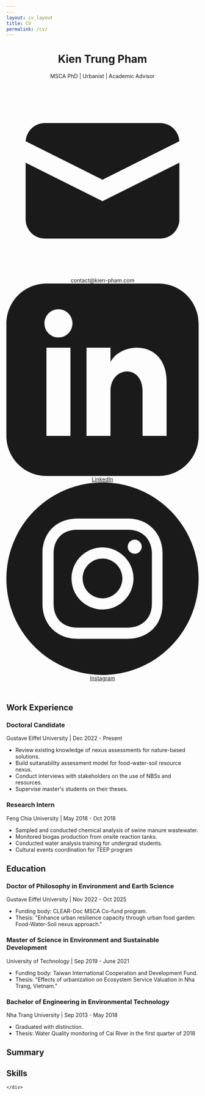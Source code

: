 ```yaml
---
---
layout: cv_layout
title: CV
permalink: /cv/
---
```

<div class="container mx-auto p-6 bg-white shadow-lg rounded-lg my-8">
        <header class="text-center mb-8 pb-4 border-b-2 border-gray-200">
            <h1 class="text-5xl font-extrabold text-gray-900 mb-2">Kien Trung Pham</h1>
            <p class="text-lg text-gray-600 mb-4">MSCA PhD | Urbanist | Academic Advisor</p>
            <div class="flex flex-wrap justify-center gap-x-6 gap-y-2 text-gray-700 text-sm">
                <span class="flex items-center">
                    <svg class="w-4 h-4 mr-1 text-gray-500" fill="currentColor" viewBox="0 0 20 20" xmlns="http://www.w3.org/2000/svg"><path d="M2.003 5.884L10 9.882l7.997-3.998A2 2 0 0016 4H4a2 2 0 00-1.997 1.884z"></path><path d="M18 8.118l-8 4-8-4V14a2 2 0 002 2h12a2 2 0 002-2V8.118z"></path></svg>
                    contact@kien-pham.com
                </span>
                <a href="https://linkedin.com/in/phamkien" target="_blank" class="flex items-center hover:text-blue-600 transition-colors duration-200">
                    <svg class="w-4 h-4 mr-1 text-gray-500" fill="currentColor" viewBox="0 0 24 24" xmlns="http://www.w3.org/2000/svg"><path d="M19 0h-14c-2.761 0-5 2.239-5 5v14c0 2.761 2.239 5 5 5h14c2.762 0 5-2.239 5-5v-14c0-2.761-2.238-5-5-5zm-11 19h-3v-11h3v11zm-1.5-12.268c-.966 0-1.75-.79-1.75-1.764s.784-1.764 1.75-1.764 1.75.79 1.75 1.764-.783 1.764-1.75 1.764zm13.5 12.268h-3v-5.604c0-3.368-4-3.113-4 0v5.604h-3v-11h3v1.765c1.396-2.586 7-2.777 7 2.476v6.759z"/></svg>
                    LinkedIn
                </a>
                <a href="https://www.instagram.com/ray_theurbanist/" target="_blank" class="flex items-center hover:text-purple-600 transition-colors duration-200">
                    <svg class="w-4 h-4 mr-1 text-gray-500" fill="currentColor" viewBox="0 0 24 24" xmlns="http://www.w3.org/2000/svg"><path d="M12 0c6.6274 0 12 5.3726 12 12s-5.3726 12-12 12S0 18.6274 0 12 5.3726 0 12 0zm3.115 4.5h-6.23c-2.5536 0-4.281 1.6524-4.3805 4.1552L4.5 8.8851v6.1996c0 1.3004.4234 2.4193 1.2702 3.2359.7582.73 1.751 1.1212 2.8818 1.1734l.2633.006h6.1694c1.3004 0 2.389-.4234 3.1754-1.1794.762-.734 1.1817-1.7576 1.2343-2.948l.0056-.2577V8.8851c0-1.2702-.4234-2.3589-1.2097-3.1452-.7338-.762-1.7575-1.1817-2.9234-1.2343l-.252-.0056zM8.9152 5.8911h6.2299c.9072 0 1.6633.2722 2.2076.8166.4713.499.7647 1.1758.8103 1.9607l.0063.2167v6.2298c0 .9375-.3327 1.6936-.877 2.2077-.499.4713-1.176.7392-1.984.7806l-.2237.0057H8.9153c-.9072 0-1.6633-.2722-2.2076-.7863-.499-.499-.7693-1.1759-.8109-2.0073l-.0057-.2306V8.885c0-.9073.2722-1.6633.8166-2.2077.4712-.4713 1.1712-.7392 1.9834-.7806l.2242-.0057h6.2299-6.2299zM12 8.0988c-2.117 0-3.871 1.7238-3.871 3.871A3.8591 3.8591 0 0 0 12 15.8408c2.1472 0 3.871-1.7541 3.871-3.871 0-2.117-1.754-3.871-3.871-3.871zm0 1.3911c1.3609 0 2.4798 1.119 2.4798 2.4799 0 1.3608-1.119 2.4798-2.4798 2.4798-1.3609 0-2.4798-1.119-2.4798-2.4798 0-1.361 1.119-2.4799 2.4798-2.4799zm4.0222-2.3589a.877.877 0 1 0 0 1.754.877.877 0 0 0 0-1.754z"/></svg>
                    Instagram
                </a>
            </div>
        </header>
        <section class="section-content">
            <h2 class="text-2xl font-semibold mb-4">Work Experience</h2>
            <div class="mb-6">
                <h3 class="text-xl font-semibold text-gray-800">Doctoral Candidate</h3>
                <p class="text-gray-600 text-sm mb-2">Gustave Eiffel University | Dec 2022 - Present</p>
                <ul class="list-disc ml-6 text-gray-700 leading-relaxed">
                    <li>Review existing knowledge of nexus assessments for nature-based solutions.</li>
                    <li>Build suitanability assessment model for food-water-soil resource nexus.</li>
                    <li>Conduct interviews with stakeholders on the use of NBSs and resources.</li>
                    <li>Supervise master's students on their theses.</li>
                </ul>
            </div>
            <div class="mb-6">
                <h3 class="text-xl font-semibold text-gray-800">Research Intern</h3>
                <p class="text-gray-600 text-sm mb-2">Feng Chia University | May 2018 - Oct 2018</p>
                <ul class="list-disc ml-6 text-gray-700 leading-relaxed">
                    <li>Sampled and conducted chemical analysis of swine manure wastewater.</li>
                    <li>Monitored biogas production from onsite reaction tanks.</li>
                    <li>Conducted water analysis training for undergrad students.</li>
                    <li>Cultural events coordination for TEEP program</li>
                </ul>
            </div>
        </section>
        <section class="section-content">
            <h2 class="text-2xl font-semibold mb-4">Education</h2>
            <div class="mb-6">
                <h3 class="text-xl font-semibold text-gray-800">Doctor of Philosophy in Environment and Earth Science</h3>
                <p class="text-gray-600 text-sm mb-2">Gustave Eiffel University | Nov 2022 - Oct 2025</p>
                <ul class="list-disc ml-6 text-gray-700 leading-relaxed">
                    <li>Funding body: CLEAR-Doc MSCA Co-fund program.</li>
                    <li>Thesis: "Enhance urban resilience capacity through urban food garden: Food-Water-Soil nexus approach."</li>
                </ul>
            </div>
            <div class="mb-6">
                <h3 class="text-xl font-semibold text-gray-800">Master of Science in Environment and Sustainable Development</h3>
                <p class="text-gray-600 text-sm mb-2">University of Technology | Sep 2019 - June 2021</p>
                <ul class="list-disc ml-6 text-gray-700 leading-relaxed">
                    <li>Funding body: Taiwan International Cooperation and Development Fund.</li>
                    <li>Thesis: "Effects of urbanization on Ecosystem Service Valuation in Nha Trang, Vietnam."</li>
                </ul>
            </div>
            <div class="mb-6">
                <h3 class="text-xl font-semibold text-gray-800">Bachelor of Engineering in Environmental Technology</h3>
                <p class="text-gray-600 text-sm mb-2">Nha Trang University | Sep 2013 - May 2018</p>
                <ul class="list-disc ml-6 text-gray-700 leading-relaxed">
                    <li>Graduated with distinction.</li>
                    <li>Thesis: Water Quality monitoring of Cai River in the first quarter of 2018
                </ul>
            </div>
        </section>
        <section class="section-content">
           <h2 class="text-2xl font-semibold mb-4">Summary</h2>
            <p class="text-gray-700 leading-relaxed">           
            </p>
        </section>
        <section class="section-content">
            <h2 class="text-2xl font-semibold mb-4">Skills</h2>
            <div class="flex flex-wrap gap-2">
                <span class="skill-badge"></span>
                <span class="skill-badge"></span>
                <span class="skill-badge"></span>
                <span class="skill-badge"></span>
                <span class="skill-badge"></span>
                <span class="skill-badge"></span>
                <span class="skill-badge"></span>
                <span class="skill-badge"></span>
                <span class="skill-badge"></span>
                <span class="skill-badge"></span>
                <span class="skill-badge"></span>
                <span class="skill-badge"></span>
                <span class="skill-badge"></span>
                <span class="skill-badge"></span>
            </div>
        </section>
        <!--
        <section class="section-content">
            <h2 class="text-2xl font-semibold mb-4">Projects</h2>
            <div class="mb-6">
                <h3 class="text-xl font-semibold text-gray-800">E-commerce Platform</h3>
                <p class="text-gray-600 text-sm mb-2">Personal Project | 2023</p>
                <ul class="list-disc ml-6 text-gray-700 leading-relaxed">
                    <li>A full-stack e-commerce application built with Django Rest Framework and React.js.</li>
                    <li>Features user authentication, product catalog, shopping cart, and order processing.</li>
                    <li><a href="https://github.com/johndoe/ecommerce-platform" target="_blank" class="text-blue-600 hover:underline">GitHub Repository</a></li>
                </ul>
            </div>
        </section>
        -->

    </div>
</body>
</html>
